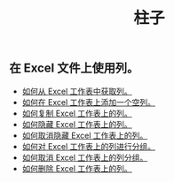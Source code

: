 ﻿---
title: 柱子
second_title: Aspose.Cells Cloud Documen
type: docs
url: /zh/columns/
aliases: [/working-with-columns/]
keywords: REST API, columns, spreadsheets, exce
description: Cells.Cloud API for Excel 操作：取消隐藏 Excel 工作表中的列
weight: 100
---
## 在 Excel 文件上使用列。

- [如何从 Excel 工作表中获取列。](/cells/zh/columns/get/)
- [如何在 Excel 工作表上添加一个空列。](/cells/zh/columns/add/)
- [如何复制 Excel 工作表上的列。](/cells/zh/columns/copy/)
- [如何隐藏 Excel 工作表上的列。](/cells/zh/columns/hide/)
- [如何取消隐藏 Excel 工作表上的列。](/cells/zh/columns/unhide/)
- [如何对 Excel 工作表上的列进行分组。](/cells/zh/columns/group/)
- [如何取消 Excel 工作表上的列分组。](/cells/zh/columns/ungroup/)
- [如何删除 Excel 工作表上的列。](/cells/zh/columns/delete/)


